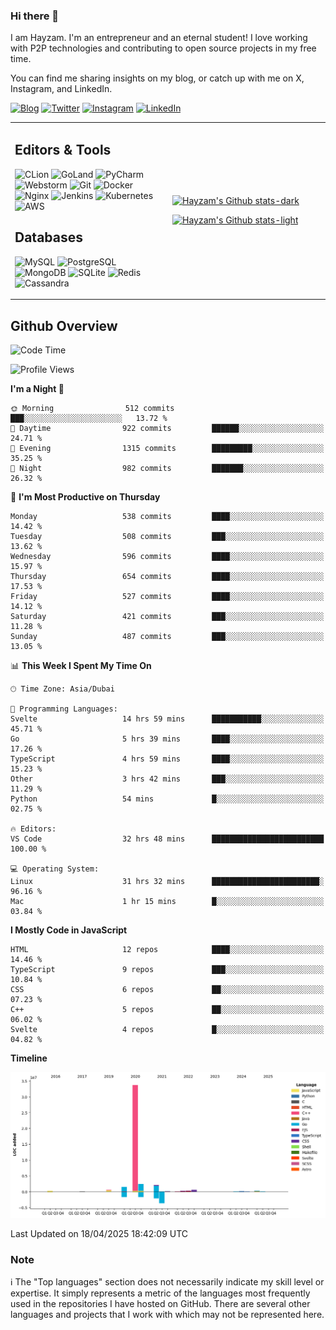 ### Hi there 👋

I am Hayzam. I'm an entrepreneur and an eternal student! I love working with P2P technologies and contributing to open source projects in my free time.

You can find me sharing insights on my blog, or catch up with me on X, Instagram, and LinkedIn.

[![Blog](https://img.shields.io/badge/Blog-%2312100E.svg?&style=for-the-badge&logo=medium&logoColor=white)](https://hayzam.com)
[![Twitter](https://img.shields.io/badge/Twitter-%231DA1F2.svg?&style=for-the-badge&logo=X&logoColor=white)](https://twitter.com/hayzam_js)
[![Instagram](https://img.shields.io/badge/Instagram-%23E4405F.svg?&style=for-the-badge&logo=instagram&logoColor=white)](https://instagram.com/hayzam.ts)
[![LinkedIn](https://img.shields.io/badge/LinkedIn-%230077B5.svg?&style=for-the-badge&logo=linkedin&logoColor=white)](https://www.linkedin.com/in/hayzam-s-2b9b95139/)

<table width="100%">
<tr>
<td width="50%">

## Editors & Tools

![CLion](https://img.shields.io/badge/-CLion-000000?style=flat&logo=CLion)
![GoLand](https://img.shields.io/badge/-GoLand-000000?style=flat&logo=Goland)
![PyCharm](https://img.shields.io/badge/-PyCharm-000000?style=flat&logo=PyCharm)
![Webstorm](https://img.shields.io/badge/-WebStorm-000000?style=flat&logo=WebStorm)
![Git](https://img.shields.io/badge/-Git-000000?style=flat&logo=git)
![Docker](https://img.shields.io/badge/-Docker-000000?style=flat&logo=docker)
![Nginx](https://img.shields.io/badge/-Nginx-000000?style=flat&logo=nginx)
![Jenkins](https://img.shields.io/badge/-Jenkins-000000?style=flat&logo=jenkins)
![Kubernetes](https://img.shields.io/badge/-Kubernetes-000000?style=flat&logo=kubernetes)
![AWS](https://img.shields.io/badge/-AWS-000000?style=flat&logo=amazon-aws)

## Databases

![MySQL](https://img.shields.io/badge/-MySQL-000000?style=flat&logo=mysql)
![PostgreSQL](https://img.shields.io/badge/-PostgreSQL-000000?style=flat&logo=postgresql)
![MongoDB](https://img.shields.io/badge/-MongoDB-000000?style=flat&logo=mongodb)
![SQLite](https://img.shields.io/badge/-SQLite-000000?style=flat&logo=sqlite)
![Redis](https://img.shields.io/badge/-Redis-000000?style=flat&logo=redis)
![Cassandra](https://img.shields.io/badge/-Cassandra-000000?style=flat&logo=apache-cassandra)
</div>

<td width="50%">
 
[![Hayzam's Github stats-dark](https://github-readme-stats.vercel.app/api?username=hayzamjs&show_icons=true&theme=dark#gh-dark-mode-only)](https://github.com/anuraghazra/github-readme-stats#gh-dark-mode-only)
 
[![Hayzam's Github stats-light](https://github-readme-stats.vercel.app/api?username=hayzamjs&show_icons=true&theme=default#gh-light-mode-only)](https://github.com/anuraghazra/github-readme-stats#gh-light-mode-only)

</td>
</tr>
</table>
 
## Github Overview


<!--START_SECTION:waka-->
![Code Time](http://img.shields.io/badge/Code%20Time-2%2C037%20hrs%2043%20mins-blue)

![Profile Views](http://img.shields.io/badge/Profile%20Views-0-blue)

**I'm a Night 🦉** 

```text
🌞 Morning                512 commits         ███░░░░░░░░░░░░░░░░░░░░░░   13.72 % 
🌆 Daytime                922 commits         ██████░░░░░░░░░░░░░░░░░░░   24.71 % 
🌃 Evening                1315 commits        █████████░░░░░░░░░░░░░░░░   35.25 % 
🌙 Night                  982 commits         ███████░░░░░░░░░░░░░░░░░░   26.32 % 
```
📅 **I'm Most Productive on Thursday** 

```text
Monday                   538 commits         ████░░░░░░░░░░░░░░░░░░░░░   14.42 % 
Tuesday                  508 commits         ███░░░░░░░░░░░░░░░░░░░░░░   13.62 % 
Wednesday                596 commits         ████░░░░░░░░░░░░░░░░░░░░░   15.97 % 
Thursday                 654 commits         ████░░░░░░░░░░░░░░░░░░░░░   17.53 % 
Friday                   527 commits         ████░░░░░░░░░░░░░░░░░░░░░   14.12 % 
Saturday                 421 commits         ███░░░░░░░░░░░░░░░░░░░░░░   11.28 % 
Sunday                   487 commits         ███░░░░░░░░░░░░░░░░░░░░░░   13.05 % 
```


📊 **This Week I Spent My Time On** 

```text
🕑︎ Time Zone: Asia/Dubai

💬 Programming Languages: 
Svelte                   14 hrs 59 mins      ███████████░░░░░░░░░░░░░░   45.71 % 
Go                       5 hrs 39 mins       ████░░░░░░░░░░░░░░░░░░░░░   17.26 % 
TypeScript               4 hrs 59 mins       ████░░░░░░░░░░░░░░░░░░░░░   15.23 % 
Other                    3 hrs 42 mins       ███░░░░░░░░░░░░░░░░░░░░░░   11.29 % 
Python                   54 mins             █░░░░░░░░░░░░░░░░░░░░░░░░   02.75 % 

🔥 Editors: 
VS Code                  32 hrs 48 mins      █████████████████████████   100.00 % 

💻 Operating System: 
Linux                    31 hrs 32 mins      ████████████████████████░   96.16 % 
Mac                      1 hr 15 mins        █░░░░░░░░░░░░░░░░░░░░░░░░   03.84 % 
```

**I Mostly Code in JavaScript** 

```text
HTML                     12 repos            ████░░░░░░░░░░░░░░░░░░░░░   14.46 % 
TypeScript               9 repos             ███░░░░░░░░░░░░░░░░░░░░░░   10.84 % 
CSS                      6 repos             ██░░░░░░░░░░░░░░░░░░░░░░░   07.23 % 
C++                      5 repos             ██░░░░░░░░░░░░░░░░░░░░░░░   06.02 % 
Svelte                   4 repos             █░░░░░░░░░░░░░░░░░░░░░░░░   04.82 % 
```



**Timeline**

![Lines of Code chart](https://raw.githubusercontent.com/hayzamjs/hayzamjs/main/assets/bar_graph.png)


 Last Updated on 18/04/2025 18:42:09 UTC
<!--END_SECTION:waka-->


### Note 

:information_source: The "Top languages" section does not necessarily indicate my skill level or expertise. It simply represents a metric of the languages most frequently used in the repositories I have hosted on GitHub. There are several other languages and projects that I work with which may not be represented here. 


